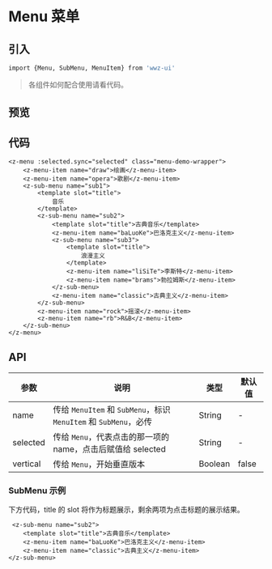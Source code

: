 # Menu 菜单

## 引入

```bash
import {Menu, SubMenu, MenuItem} from 'wwz-ui'
```

> 各组件如何配合使用请看代码。

## 预览

<ClientOnly>
<menu-demo/>   
</ClientOnly>  

## 代码

```vue
<z-menu :selected.sync="selected" class="menu-demo-wrapper">
    <z-menu-item name="draw">绘画</z-menu-item>
    <z-menu-item name="opera">歌剧</z-menu-item>
    <z-sub-menu name="sub1">
        <template slot="title">
            音乐
        </template>
        <z-sub-menu name="sub2">
            <template slot="title">古典音乐</template>
            <z-menu-item name="baLuoKe">巴洛克主义</z-menu-item>
            <z-sub-menu name="sub3">
                <template slot="title">
                    浪漫主义
                </template>
                <z-menu-item name="liSiTe">李斯特</z-menu-item>
                <z-menu-item name="brams">勃拉姆斯</z-menu-item>
            </z-sub-menu>
            <z-menu-item name="classic">古典主义</z-menu-item>
        </z-sub-menu>
        <z-menu-item name="rock">摇滚</z-menu-item>
        <z-menu-item name="rb">R&B</z-menu-item>
    </z-sub-menu>
</z-menu>
``` 
 
## API

<table>
    <thead>
      <th>参数</th>
      <th>说明</th>
      <th>类型</th>
      <th>默认值</th>
    </thead>
    <tbody>
      <tr>
        <td>name</td>
        <td>传给 <code>MenuItem</code> 和 <code>SubMenu</code>，标识 <code>MenuItem</code> 和 <code>SubMenu</code>，必传</td>
        <td>String</td>
        <td>-</td>
      </tr>
      <tr>
        <td>selected</td>
        <td>传给 <code>Menu</code>，代表点击的那一项的 name，点击后赋值给 selected</td>
        <td>String</td>
        <td>-</td>
      </tr>
      <tr>
        <td>vertical</td>
        <td>传给 <code>Menu</code>，开始垂直版本</td>
        <td>Boolean</td>
        <td>false</td>
      </tr>
    </tbody> 
</table>

### SubMenu 示例

下方代码，title 的 slot 将作为标题展示，剩余两项为点击标题的展示结果。

```
 <z-sub-menu name="sub2">
    <template slot="title">古典音乐</template>
    <z-menu-item name="baLuoKe">巴洛克主义</z-menu-item>
    <z-menu-item name="classic">古典主义</z-menu-item>
</z-sub-menu>
```
